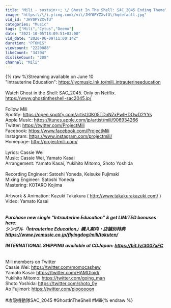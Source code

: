 ```yaml
---
title: "Mili - sustain++; \/ Ghost In The Shell: SAC_2045 Ending Theme"
image: "https:\/\/i.ytimg.com\/vi\/JHY0PYZXvfU\/hqdefault.jpg"
vid_id: "JHY0PYZXvfU"
categories: "Music"
tags: ["Mili","Cytus","Deemo"]
date: "2021-10-05T18:09:51+03:00"
vid_date: "2020-06-09T11:00:14Z"
duration: "PT6M1S"
viewcount: "2220088"
likeCount: "34704"
dislikeCount: "208"
channel: "Mili"
---
```

{% raw %}Streaming available on June 10<br />&quot;Intrauterine Education&quot;: <a rel="nofollow" target="blank" href="https://jvcmusic.lnk.to/mili_intrauterineeducation">https://jvcmusic.lnk.to/mili_intrauterineeducation</a><br /><br />Watch Ghost in the Shell: SAC_2045. Only on Netflix.<br /><a rel="nofollow" target="blank" href="https://www.ghostintheshell-sac2045.jp/">https://www.ghostintheshell-sac2045.jp/</a><br /><br />Follow Mili<br />Spotify: <a rel="nofollow" target="blank" href="https://open.spotify.com/artist/0K05TDnN7xPwIHDOwD2YYs">https://open.spotify.com/artist/0K05TDnN7xPwIHDOwD2YYs</a><br />Apple Music: <a rel="nofollow" target="blank" href="https://itunes.apple.com/jp/artist/mili/906934266">https://itunes.apple.com/jp/artist/mili/906934266</a><br />Twitter: <a rel="nofollow" target="blank" href="https://twitter.com/ProjectMili">https://twitter.com/ProjectMili</a><br />Facebook: <a rel="nofollow" target="blank" href="https://www.facebook.com/ProjectMili">https://www.facebook.com/ProjectMili</a><br />Instagram: <a rel="nofollow" target="blank" href="https://www.instagram.com/projectmili/">https://www.instagram.com/projectmili/</a><br />Homepage: <a rel="nofollow" target="blank" href="http://projectmili.com/">http://projectmili.com/</a><br /><br />Lyrics: Cassie Wei<br />Music: Cassie Wei, Yamato Kasai<br />Arrangement: Yamato Kasai, Yukihito Mitomo, Shoto Yoshida<br /><br />Recording Engineer: Satoshi Yoneda, Keisuke Fujimaki<br />Mixing Engineer: Satoshi Yoneda<br />Mastering: KOTARO Kojima<br /><br />Artwork &amp; Animation: Kazuki Takakura ( <a rel="nofollow" target="blank" href="http://www.takakurakazuki.com/">http://www.takakurakazuki.com/</a> )<br />Video: Yamato Kasai<br /><br />***<br />Purchase new single &quot;Intrauterine Education&quot; &amp; get LIMITED bonuses here:<br />シングル「Intrauterine Education」購入案内・店舗別特典<br /><a rel="nofollow" target="blank" href="https://www.jvcmusic.co.jp/flyingdog/mili/tokuten/">https://www.jvcmusic.co.jp/flyingdog/mili/tokuten/</a><br /><br />INTERNATIONAL SHIPPING available at CDJapan: <a rel="nofollow" target="blank" href="https://bit.ly/3007xFC">https://bit.ly/3007xFC</a><br />***<br /><br />Mili members on Twitter<br />Cassie Wei: <a rel="nofollow" target="blank" href="https://twitter.com/momocashew">https://twitter.com/momocashew</a><br />Yamato Kasai: <a rel="nofollow" target="blank" href="https://twitter.com/HAMOloid/">https://twitter.com/HAMOloid/</a><br />Yukihito Mitomo: <a rel="nofollow" target="blank" href="https://twitter.com/going_man">https://twitter.com/going_man</a><br />Shoto Yoshida: <a rel="nofollow" target="blank" href="https://twitter.com/shoto_0y">https://twitter.com/shoto_0y</a><br />Ao Fujimori: <a rel="nofollow" target="blank" href="https://twitter.com/pioooooon">https://twitter.com/pioooooon</a><br /><br />#攻殻機動隊SAC_2045 #GhostInTheShell #Mili{% endraw %}
